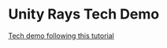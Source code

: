 # Unity Rays Tech Demo

[Tech demo following this tutorial](http://blog.three-eyed-games.com/2018/05/03/gpu-ray-tracing-in-unity-part-1/)
